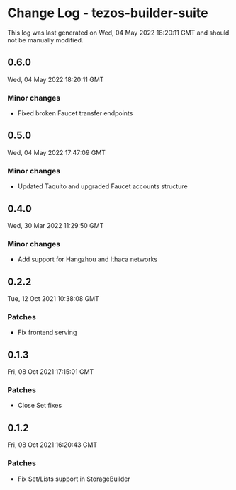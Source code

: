 # Change Log - tezos-builder-suite

This log was last generated on Wed, 04 May 2022 18:20:11 GMT and should not be manually modified.

## 0.6.0
Wed, 04 May 2022 18:20:11 GMT

### Minor changes

- Fixed broken Faucet transfer endpoints

## 0.5.0
Wed, 04 May 2022 17:47:09 GMT

### Minor changes

- Updated Taquito and upgraded Faucet accounts structure

## 0.4.0
Wed, 30 Mar 2022 11:29:50 GMT

### Minor changes

- Add support for Hangzhou and Ithaca networks

## 0.2.2
Tue, 12 Oct 2021 10:38:08 GMT

### Patches

- Fix frontend serving

## 0.1.3
Fri, 08 Oct 2021 17:15:01 GMT

### Patches

- Close Set fixes

## 0.1.2
Fri, 08 Oct 2021 16:20:43 GMT

### Patches

- Fix Set/Lists support in StorageBuilder

